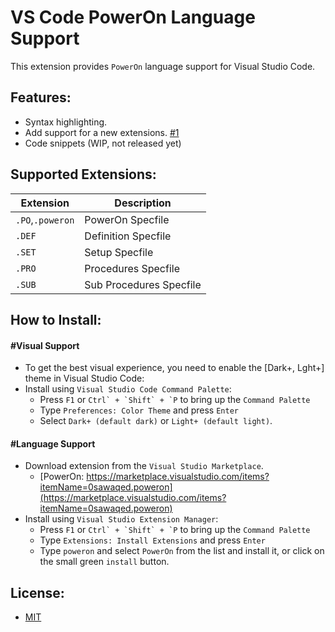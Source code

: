 # VS Code PowerOn Language Support
This extension provides `PowerOn` language support for Visual Studio Code.


## Features:

* Syntax highlighting.
* Add support for a new extensions. [#1](https://github.com/0sawaqed/vscode-poweron/issues/1) 
* Code snippets (WIP, not released yet)


## Supported Extensions:

Extension       | Description
---             | ---
`.PO`,`.poweron`| PowerOn Specfile 
`.DEF`          | Definition Specfile
`.SET`          | Setup Specfile
`.PRO`          | Procedures Specfile
`.SUB`          | Sub Procedures Specfile



## How to Install:

#### #Visual Support
* To get the best visual experience, you need to enable the [Dark+, Lght+] theme in Visual Studio Code:
* Install using `Visual Studio Code Command Palette`:
  - Press `F1` or ``Ctrl` + `Shift` + `P`` to bring up the `Command Palette`
  - Type `Preferences: Color Theme` and press `Enter`
  - Select `Dark+ (default dark)` or `Light+ (default light)`.
 
#### #Language Support
* Download extension from the `Visual Studio Marketplace`.
  - [PowerOn: https://marketplace.visualstudio.com/items?itemName=0sawaqed.poweron](https://marketplace.visualstudio.com/items?itemName=0sawaqed.poweron)
* Install using `Visual Studio Extension Manager`:
  - Press `F1` or ``Ctrl` + `Shift` + `P`` to bring up the `Command Palette`
  - Type `Extensions: Install Extensions` and press `Enter`
  - Type `poweron` and select `PowerOn` from the list and install it, or click on the small green `install` button.



## License:

* [MIT](https://github.com/0sawaqed/vscode-poweron/blob/master/LICENSE)
